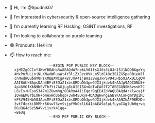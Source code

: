 - 👋 Hi, I’m @Spudnik07
- 👀 I’m interested in cybersecurity & open-source intelligence gathering
- 🌱 I’m currently learning RF Hacking, OSINT investigations, RF
- 💞️ I’m looking to collaborate on purple teaming
- 😄 Pronouns: He/Him

- 📫 How to reach me:

  
                        —–BEGIN PGP PUBLIC KEY BLOCK—–
        xjMEZgOCIxYJKwYBBAHaRw8BAQdA7nekLV01fsXJ0s8LUJn15J1NQQBGgoYq
        4MxPnfULjnjNLXNwdWRuaWtAY3liZXJzcHVkLm5ldCA8c3B1ZG5pa0BjeWJl
        cnNwdWQubmV0PsKMBBAWCgA+BYJmA4IjBAsJBwgJkPSV945Hb5OJAxUICgQW
        AAIBAhkBApsDAh4BFiEEOaZ1xbsURDoDh3pw9JX3jkdvk4kAAJp9AQCGNb5+
        4p48VOfXkN9bSVThfYi7AGjLg8iUIEI5GvOdTwEA67T2T8BEGQNSK6vsvH7C
        L0/Is+HEsoS347n1ZUwmhg/OOARmA4IjEgorBgEEAZdVAQUBAQdArklwcajf
        IOwaEM0rbImH+bmexWdO6hqpF3wh4SDxyF4DAQgHwngEGBYKACoFgmYDgiMJ
        kPSV945Hb5OJApsMFiEEOaZ1xbsURDoDh3pw9JX3jkdvk4kAANZkAP98RXDe
        3vtTdczkiBRMh+56sw76zvSsjpfVkOslLK4IoAEA9a5pLfLyaIXglUbHq+vq
        0GUQG4oSzSNAVvi1vrk41gg=
        =BeDq
                        —–END PGP PUBLIC KEY BLOCK—–

<!---
Spudnik07/Spudnik07 is a ✨ special ✨ repository because its `README.md` (this file) appears on your GitHub profile.
You can click the Preview link to take a look at your changes.
--->
